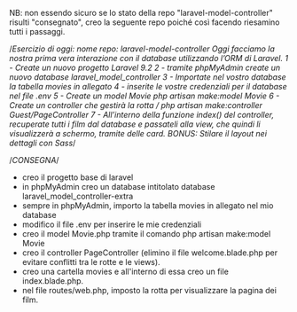 NB: non essendo sicuro se lo stato della repo "laravel-model-controller" risulti "consegnato", creo la seguente repo poiché così facendo riesamino tutti i passaggi.

/*Esercizio di oggi:
nome repo: laravel-model-controller
Oggi facciamo la nostra prima vera interazione con il database utilizzando l’ORM di Laravel.
1 - Create un nuovo progetto Laravel 9.2
2 - tramite phpMyAdmin create un nuovo database laravel_model_controller
3 - Importate nel vostro database la tabella movies in allegato
4 - inserite le vostre credenziali per il database nel file .env
5 - Create un model Movie
php artisan make:model Movie
6 - Create un controller che gestirà la rotta /
php artisan make:controller Guest/PageController
7 - All’interno della funzione index() del controller, recuperate tutti i film dal database e passateli alla view, che quindi li visualizzerà a schermo, tramite delle card.
BONUS:
Stilare il layout nei dettagli con Sass*/

/*CONSEGNA*/

- creo il progetto base di laravel
- in phpMyAdmin creo un database intitolato database laravel_model_controller-extra
- sempre in phpMyAdmin, importo la tabella movies in allegato nel mio database
- modifico il file .env per inserire le mie credenziali
- creo il model Movie.php tramite il comando php artisan make:model Movie
- creo il controller PageController (elimino il file welcome.blade.php per evitare conflitti tra le rotte e le views).
- creo una cartella movies e all'interno di essa creo un file index.blade.php.
- nel file routes/web.php, imposto la rotta per visualizzare la pagina dei film.